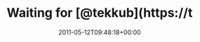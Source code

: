 ---
retweeted: false
source: <a href="http://itunes.apple.com/us/app/twitter/id409789998?mt=12" rel="nofollow">Twitter
  for Mac</a>
entities:
  hashtags: []
  symbols: []
  user_mentions:
  - name: tekkub
    screen_name: tekkub
    indices:
    - '12'
    - '19'
    id_str: '15827231'
    id: '15827231'
  - name: GitHub
    screen_name: github
    indices:
    - '40'
    - '47'
    id_str: '13334762'
    id: '13334762'
  urls: []
display_text_range:
- '0'
- '109'
favorite_count: '0'
id_str: '68613460161859584'
truncated: false
retweet_count: '0'
id: '68613460161859584'
created_at: Thu May 12 09:48:18 +0000 2011
favorited: false
full_text: Waiting for [@tekkub](https://twitter.com/tekkub) or somebody else at [@github](https://twitter.com/github)
  to fix our organization Wiki. Grabbing some coffee meanwhile.
lang: en
tags:
- pesos:twitter
date: '2011-05-12T09:48:18+00:00'
src: https://twitter.com/bascht/status/68613460161859584
original_url: https://twitter.com/bascht/status/68613460161859584
type: twitter_tweet
text: Waiting for [@tekkub](https://twitter.com/tekkub) or somebody else at [@github](https://twitter.com/github)
  to fix our organization Wiki. Grabbing some coffee meanwhile.
title: Waiting for [@tekkub](https://t

---